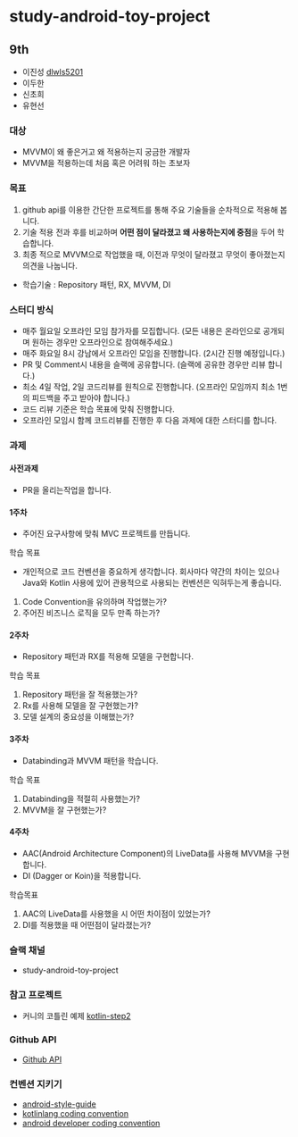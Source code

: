 # study-android-toy-project

## 9th

- 이진성 [dlwls5201](https://github.com/dlwls5201)
- 이두한
- 신초희
- 유현선

### 대상

- MVVM이 왜 좋은거고 왜 적용하는지 궁금한 개발자
- MVVM을 적용하는데 처음 혹은 어려워 하는 초보자

### 목표

1. github api를 이용한 간단한 프로젝트를 통해 주요 기술들을 순차적으로 적용해 봅니다.
2. 기술 적용 전과 후를 비교하며 **어떤 점이 달라졌고 왜 사용하는지에 중점**을 두어 학습합니다.
3. 최종 적으로 MVVM으로 작업했을 때, 이전과 무엇이 달라졌고 무엇이 좋아졌는지 의견을 나눕니다.
- 학습기술 : Repository 패턴, RX, MVVM, DI

### 스터디 방식

- 매주 월요일 오프라인 모임 참가자를 모집합니다. (모든 내용은 온라인으로 공개되며 원하는 경우만 오프라인으로 참여해주세요.)
- 매주 화요일 8시 강남에서 오프라인 모임을 진행합니다. (2시간 진행 예정입니다.)
- PR 및 Comment시 내용을 슬랙에 공유합니다. (슬랙에 공유한 경우만 리뷰 합니다.)
- 최소 4일 작업, 2일 코드리뷰를 원칙으로 진행합니다. (오프라인 모임까지 최소 1번의 피드백을 주고 받아야 합니다.)
- 코드 리뷰 기준은 학습 목표에 맞춰 진행합니다. 
- 오프라인 모임시 함께 코드리뷰를 진행한 후 다음 과제에 대한 스터디를 합니다.

### 과제

#### 사전과제
- PR을 올리는작업을 합니다.

#### 1주차
- 주어진 요구사항에 맞춰 MVC 프로젝트를 만듭니다.

학습 목표
- 개인적으로 코드 컨벤션을 중요하게 생각합니다. 회사마다 약간의 차이는 있으나 Java와 Kotlin 사용에 있어 관용적으로 사용되는 컨벤션은 익혀두는게 좋습니다.

1. Code Convention을 유의하며 작업했는가?
2. 주어진 비즈니스 로직을 모두 만족 하는가?

#### 2주차
- Repository 패턴과 RX를 적용해 모델을 구현합니다.

학습 목표
1. Repository 패턴을 잘 적용했는가?
2. Rx를 사용해 모델을 잘 구현했는가?
3. 모델 설계의 중요성을 이해했는가?

#### 3주차
- Databinding과 MVVM 패턴을 학습니다.

학습 목표
1. Databinding을 적절히 사용했는가?
2. MVVM을 잘 구현했는가?

#### 4주차
- AAC(Android Architecture Component)의 LiveData를 사용해 MVVM을 구현합니다.
- DI (Dagger or Koin)을 적용합니다.

학습목표
1. AAC의 LiveData를 사용했을 시 어떤 차이점이 있었는가?
2. DI를 적용했을 때 어떤점이 달라졌는가?

### 슬랙 채널
- study-android-toy-project

### 참고 프로젝트
- 커니의 코틀린 예제 [kotlin-step2](https://github.com/kunny/kunny-kotlin-book/tree/kotlin-step-2)

### Github API
- [Github API](https://developer.github.com/v3/)

### 컨벤션 지키기
- [android-style-guide](https://github.com/dlwls5201/android-style-guide/blob/master/README.md)
- [kotlinlang coding convention](https://kotlinlang.org/docs/reference/coding-conventions.html)
- [android developer coding convention](https://developer.android.com/kotlin/style-guide)
